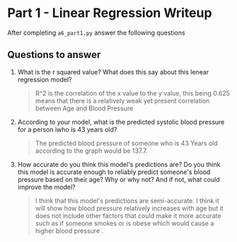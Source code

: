 # Part 1 - Linear Regression Writeup

After completing `a6_part1.py` answer the following questions

## Questions to answer

1. What is the r squared value?  What does this say about this lenear regression model?
    > R^2 is the correlation of the x value to the y value, this being 0.625 means that there is a relatively weak yet present correlation between Age and Blood Pressure  
2. According to your model, what is the predicted systolic blood pressure for a person iwho is 43 years old?
    > The predicted blood pressure of someone who is 43 Years old according to the graph would be 137.7.
3. How accurate do you think this model's predictions are?  Do you think this model is accurate enough to reliably predict someone's blood pressure based on their age?  Why or why not?  And if not, what could improve the model?
    > I think that this model's predictions are semi-accurate. I think it will show how blood pressure relatively increases with age but it does not include other factors that could make it more accurate such as if someone smokes or is obese which would cause a higher blood pressure .